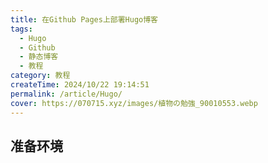 ```yaml
---
title: 在Github Pages上部署Hugo博客
tags:
  - Hugo
  - Github
  - 静态博客
  - 教程
category: 教程
createTime: 2024/10/22 19:14:51
permalink: /article/Hugo/
cover: https://070715.xyz/images/植物の勉強_90010553.webp
---
```

## 准备环境